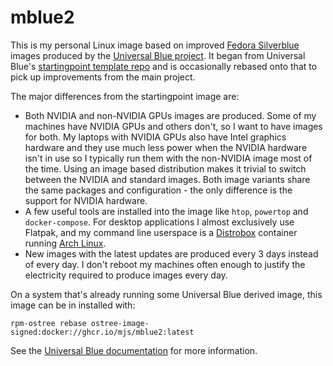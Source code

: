 # mblue2

This is my personal Linux image based on improved [Fedora Silverblue](https://fedoraproject.org/silverblue/) images produced by the [Universal Blue project](https://universal-blue.org/). It began from Universal Blue's [startingpoint template repo](https://github.com/ublue-os/startingpoint) and is occasionally rebased onto that to pick up improvements from the main project.

The major differences from the startingpoint image are:

- Both NVIDIA and non-NVIDIA GPUs images are produced. Some of my machines have NVIDIA GPUs and others don't, so I want to have images for both. My laptops with NVIDIA GPUs also have Intel graphics hardware and they use much less power when the NVIDIA hardware isn't in use so I typically run them with the non-NVIDIA image most of the time. Using an image based distribution makes it trivial to switch between the NVIDIA and standard images. Both image variants share the same packages and configuration - the only difference is the support for NVIDIA hardware.
- A few useful tools are installed into the image like `htop`, `powertop` and `docker-compose`. For desktop applications I almost exclusively use Flatpak, and my command line userspace is a [Distrobox](https://github.com/89luca89/distrobox) container running [Arch Linux](https://archlinux.org/).
- New images with the latest updates are produced every 3 days instead of every day. I don't reboot my machines often enough to justify the electricity required to produce images every day.

On a system that's already running some Universal Blue derived image, this image can be in installed with:

```
rpm-ostree rebase ostree-image-signed:docker://ghcr.io/mjs/mblue2:latest
```

See the [Universal Blue documentation](https://universal-blue.org/) for more information.
